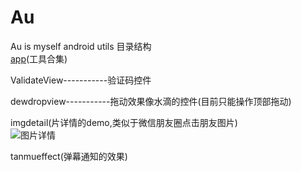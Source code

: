 # Au
Au is myself android utils
目录结构<br/>
[app](https://github.com/waylen505/Au/tree/master/app/src/main/java/com/au/wxl/utils)(工具合集)

ValidateView-----------验证码控件<br/>

dewdropview-----------拖动效果像水滴的控件(目前只能操作顶部拖动)<br/>

imgdetail(片详情的demo,类似于微信朋友圈点击朋友图片)<br/>
![图片详情](https://github.com/waylen505/Au/blob/master/imgdetail/screen/screen.gif)<br/>

tanmueffect(弹幕通知的效果)
